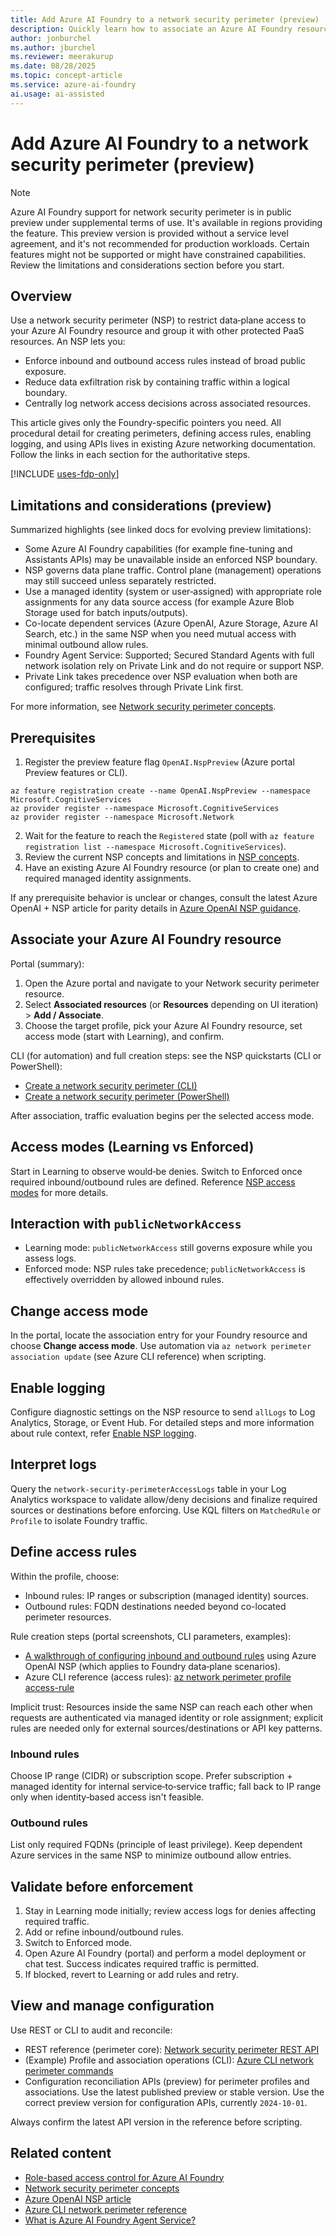```yaml
---
title: Add Azure AI Foundry to a network security perimeter (preview)
description: Quickly learn how to associate an Azure AI Foundry resource with a network security perimeter and where to find detailed guidance for access rules, logging, and management.
author: jonburchel
ms.author: jburchel
ms.reviewer: meerakurup
ms.date: 08/28/2025
ms.topic: concept-article
ms.service: azure-ai-foundry
ai.usage: ai-assisted
---
```


# Add Azure AI Foundry to a network security perimeter (preview)

> [!NOTE]
> Azure AI Foundry support for network security perimeter is in public preview under supplemental terms of use. It's available in regions providing the feature. This preview version is provided without a service level agreement, and it's not recommended for production workloads. Certain features might not be supported or might have constrained capabilities. Review the limitations and considerations section before you start.

## Overview

Use a network security perimeter (NSP) to restrict data‑plane access to your Azure AI Foundry resource and group it with other protected PaaS resources. An NSP lets you:

- Enforce inbound and outbound access rules instead of broad public exposure.
- Reduce data exfiltration risk by containing traffic within a logical boundary.
- Centrally log network access decisions across associated resources.

This article gives only the Foundry-specific pointers you need. All procedural detail for creating perimeters, defining access rules, enabling logging, and using APIs lives in existing Azure networking documentation. Follow the links in each section for the authoritative steps.

[!INCLUDE [uses-fdp-only](../includes/uses-fdp-only.md)]

## Limitations and considerations (preview)

Summarized highlights (see linked docs for evolving preview limitations):

- Some Azure AI Foundry capabilities (for example fine-tuning and Assistants APIs) may be unavailable inside an enforced NSP boundary. 
- NSP governs data plane traffic. Control plane (management) operations may still succeed unless separately restricted.
- Use a managed identity (system or user‑assigned) with appropriate role assignments for any data source access (for example Azure Blob Storage used for batch inputs/outputs).
- Co-locate dependent services (Azure OpenAI, Azure Storage, Azure AI Search, etc.) in the same NSP when you need mutual access with minimal outbound allow rules.
- Foundry Agent Service: Supported; Secured Standard Agents with full network isolation rely on Private Link and do not require or support NSP.
- Private Link takes precedence over NSP evaluation when both are configured; traffic resolves through Private Link first.

For more information, see [Network security perimeter concepts](/azure/private-link/network-security-perimeter-concepts).

## Prerequisites

1. Register the preview feature flag `OpenAI.NspPreview` (Azure portal Preview features or CLI).
  ```azurecli-interactive
  az feature registration create --name OpenAI.NspPreview --namespace Microsoft.CognitiveServices
  az provider register --namespace Microsoft.CognitiveServices
  az provider register --namespace Microsoft.Network
  ```
2. Wait for the feature to reach the `Registered` state (poll with `az feature registration list --namespace Microsoft.CognitiveServices`).
3. Review the current NSP concepts and limitations in [NSP concepts](/azure/private-link/network-security-perimeter-concepts).
4. Have an existing Azure AI Foundry resource (or plan to create one) and required managed identity assignments.

If any prerequisite behavior is unclear or changes, consult the latest Azure OpenAI + NSP article for parity details in [Azure OpenAI NSP guidance](/azure/ai-foundry/openai/how-to/network-security-perimeter).

## Associate your Azure AI Foundry resource

Portal (summary):
1. Open the Azure portal and navigate to your Network security perimeter resource.
2. Select **Associated resources** (or **Resources** depending on UI iteration) > **Add / Associate**.
3. Choose the target profile, pick your Azure AI Foundry resource, set access mode (start with Learning), and confirm.

CLI (for automation) and full creation steps: see the NSP quickstarts (CLI or PowerShell):
- [Create a network security perimeter (CLI)](/azure/private-link/create-network-security-perimeter-cli)
- [Create a network security perimeter (PowerShell)](/azure/private-link/create-network-security-perimeter-powershell)

After association, traffic evaluation begins per the selected access mode.


## Access modes (Learning vs Enforced)

Start in Learning to observe would‑be denies. Switch to Enforced once required inbound/outbound rules are defined. Reference [NSP access modes](/azure/private-link/network-security-perimeter-concepts#access-modes) for more details.

## Interaction with `publicNetworkAccess`

- Learning mode: `publicNetworkAccess` still governs exposure while you assess logs.
- Enforced mode: NSP rules take precedence; `publicNetworkAccess` is effectively overridden by allowed inbound rules.

## Change access mode

In the portal, locate the association entry for your Foundry resource and choose **Change access mode**. Use automation via `az network perimeter association update` (see Azure CLI reference) when scripting.

## Enable logging

Configure diagnostic settings on the NSP resource to send `allLogs` to Log Analytics, Storage, or Event Hub. For detailed steps and more information about rule context, refer [Enable NSP logging](/azure/azure-monitor/fundamentals/network-security-perimeter#add-a-network-security-perimeter-inbound-access-rule).

## Interpret logs

Query the `network-security-perimeterAccessLogs` table in your Log Analytics workspace to validate allow/deny decisions and finalize required sources or destinations before enforcing. Use KQL filters on `MatchedRule` or `Profile` to isolate Foundry traffic.


## Define access rules

Within the profile, choose:
- Inbound rules: IP ranges or subscription (managed identity) sources.
- Outbound rules: FQDN destinations needed beyond co-located perimeter resources.

Rule creation steps (portal screenshots, CLI parameters, examples):
- [A walkthrough of configuring inbound and outbound rules](/azure/ai-foundry/openai/how-to/network-security-perimeter#add-an-access-rule-for-your-azure-openai-service) using Azure OpenAI NSP (which applies to Foundry data‑plane scenarios).
- Azure CLI reference (access rules): [az network perimeter profile access-rule](/cli/azure/network/perimeter/profile/access-rule?view=azure-cli-latest)

Implicit trust: Resources inside the same NSP can reach each other when requests are authenticated via managed identity or role assignment; explicit rules are needed only for external sources/destinations or API key patterns.

### Inbound rules

Choose IP range (CIDR) or subscription scope. Prefer subscription + managed identity for internal service‑to‑service traffic; fall back to IP range only when identity‑based access isn't feasible.

### Outbound rules

List only required FQDNs (principle of least privilege). Keep dependent Azure services in the same NSP to minimize outbound allow entries.

## Validate before enforcement

1. Stay in Learning mode initially; review access logs for denies affecting required traffic.
2. Add or refine inbound/outbound rules.
3. Switch to Enforced mode.
4. Open Azure AI Foundry (portal) and perform a model deployment or chat test. Success indicates required traffic is permitted.
5. If blocked, revert to Learning or add rules and retry.

## View and manage configuration

Use REST or CLI to audit and reconcile:
- REST reference (perimeter core): [Network security perimeter REST API](/rest/api/network-security-perimeter/)
- (Example) Profile and association operations (CLI): [Azure CLI network perimeter commands](/cli/azure/network/perimeter?view=azure-cli-latest)
- Configuration reconciliation APIs (preview) for perimeter profiles and associations. Use the latest published preview or stable version. Use the correct preview version for configuration APIs, currently `2024-10-01`.

Always confirm the latest API version in the reference before scripting.


## Related content

- [Role-based access control for Azure AI Foundry](../concepts/rbac-azure-ai-foundry.md)
- [Network security perimeter concepts](/azure/private-link/network-security-perimeter-concepts)
- [Azure OpenAI NSP article](/azure/ai-foundry/openai/how-to/network-security-perimeter)
- [Azure CLI network perimeter reference](/cli/azure/network/perimeter?view=azure-cli-latest)
- [What is Azure AI Foundry Agent Service?](../agents/overview.md)
